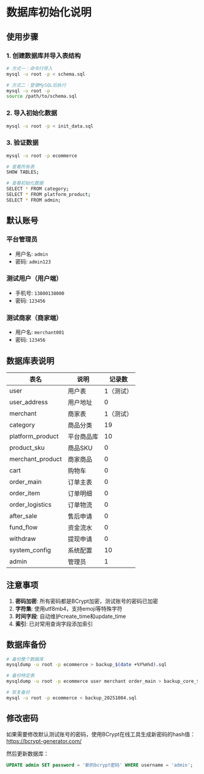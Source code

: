 # 数据库初始化说明

## 使用步骤

### 1. 创建数据库并导入表结构

```bash
# 方式一：命令行导入
mysql -u root -p < schema.sql

# 方式二：登录MySQL后执行
mysql -u root -p
source /path/to/schema.sql
```

### 2. 导入初始化数据

```bash
mysql -u root -p < init_data.sql
```

### 3. 验证数据

```bash
mysql -u root -p ecommerce

# 查看所有表
SHOW TABLES;

# 查看初始化数据
SELECT * FROM category;
SELECT * FROM platform_product;
SELECT * FROM admin;
```

## 默认账号

### 平台管理员
- 用户名: `admin`
- 密码: `admin123`

### 测试用户（用户端）
- 手机号: `13800138000`
- 密码: `123456`

### 测试商家（商家端）
- 用户名: `merchant001`
- 密码: `123456`

## 数据库表说明

| 表名 | 说明 | 记录数 |
|------|------|--------|
| user | 用户表 | 1（测试） |
| user_address | 用户地址 | 0 |
| merchant | 商家表 | 1（测试） |
| category | 商品分类 | 19 |
| platform_product | 平台商品库 | 10 |
| product_sku | 商品SKU | 0 |
| merchant_product | 商家商品 | 0 |
| cart | 购物车 | 0 |
| order_main | 订单主表 | 0 |
| order_item | 订单明细 | 0 |
| order_logistics | 订单物流 | 0 |
| after_sale | 售后申请 | 0 |
| fund_flow | 资金流水 | 0 |
| withdraw | 提现申请 | 0 |
| system_config | 系统配置 | 10 |
| admin | 管理员 | 1 |

## 注意事项

1. **密码加密**: 所有密码都是BCrypt加密，测试账号的密码已加密
2. **字符集**: 使用utf8mb4，支持emoji等特殊字符
3. **时间字段**: 自动维护create_time和update_time
4. **索引**: 已对常用查询字段添加索引

## 数据库备份

```bash
# 备份整个数据库
mysqldump -u root -p ecommerce > backup_$(date +%Y%m%d).sql

# 备份特定表
mysqldump -u root -p ecommerce user merchant order_main > backup_core_$(date +%Y%m%d).sql

# 恢复备份
mysql -u root -p ecommerce < backup_20251004.sql
```

## 修改密码

如果需要修改默认测试账号的密码，使用BCrypt在线工具生成新密码的hash值：
https://bcrypt-generator.com/

然后更新数据库：
```sql
UPDATE admin SET password = '新的bcrypt密码' WHERE username = 'admin';
```

